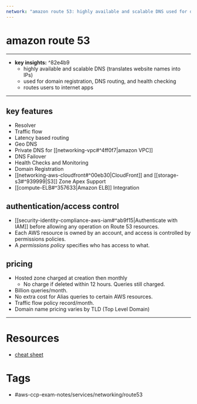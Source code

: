 ```yaml
---
network: "amazon route 53: highly available and scalable DNS used for domain registration, routing, and health checking"
---
```

# amazon route 53
---
- **key insights:**  ^82e4b9
	- highly available and scalable DNS (translates website names into IPs)
	- used for domain registration, DNS routing, and health checking
	- routes users to internet apps
--- 
## key features 
- Resolver
- Traffic flow
- Latency based routing
- Geo DNS
- Private DNS for [[networking-vpc#^4ff0f7|amazon VPC]]
- DNS Failover
- Health Checks and Monitoring
- Domain Registration
- [[networking-aws-cloudfront#^00eb30|CloudFront]] and [[storage-s3#^939999|S3]] Zone Apex Support
- [[compute-ELB#^357633|Amazon ELB]] Integration
## authentication/access control 
- [[security-identity-compliance-aws-iam#^ab9f15|Authenticate with IAM]] before allowing any operation on Route 53 resources.
- Each AWS resource is owned by an account, and access is controlled by permissions policies.
- A _permissions policy_ specifies who has access to what.
## pricing 
- Hosted zone charged at creation then monthly 
	- No charge if deleted within 12 hours. Queries still charged. 
- Billion queries/month. 
- No extra cost for Alias queries to certain AWS resources. 
- Traffic flow policy record/month. 
- Domain name pricing varies by TLD (Top Level Domain)
--- 
# Resources
- [cheat sheet](https://tutorialsdojo.com/amazon-route-53/)
# Tags 
- #aws-ccp-exam-notes/services/networking/route53 


	

